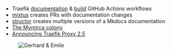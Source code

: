 - Traefik [documentation](https://github.com/traefik/traefik/blob/v2.5/.github/workflows/documentation.yml) & [build](https://github.com/traefik/traefik/blob/v2.5/.github/workflows/build.yaml) GitHub Actions workflows
- [mixtus](https://github.com/traefik/mixtus) creates PRs with documentation changes
- [structor](https://github.com/traefik/structor) creates multiple versions of a Mkdocs documentation
- [The Mymirca colony](https://github.com/traefik/structor#the-mymirca-colony)
- [Announcing Traefik Proxy 2.5](https://traefik.io/blog/announcing-traefik-proxy-2-5/)

<figure class="richtext-figure richtext-figure--full">
  <img src="https://changelog-assets.s3.amazonaws.com/shipit/shipit-19--emile-vauge.jpg" alt="Gerhard & Emile">
</figure>